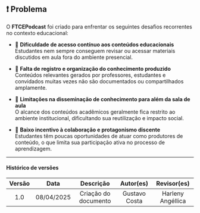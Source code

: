 ## ❗ Problema

O **FTCEPodcast** foi criado para enfrentar os seguintes desafios recorrentes no contexto educacional:

- 📌 **Dificuldade de acesso contínuo aos conteúdos educacionais**  
  Estudantes nem sempre conseguem revisar ou acessar materiais discutidos em aula fora do ambiente presencial.

- 📌 **Falta de registro e organização do conhecimento produzido**  
  Conteúdos relevantes gerados por professores, estudantes e convidados muitas vezes não são documentados ou compartilhados amplamente.

- 📌 **Limitações na disseminação de conhecimento para além da sala de aula**  
  O alcance dos conteúdos acadêmicos geralmente fica restrito ao ambiente institucional, dificultando sua reutilização e impacto social.

- 📌 **Baixo incentivo à colaboração e protagonismo discente**  
  Estudantes têm poucas oportunidades de atuar como produtores de conteúdo, o que limita sua participação ativa no processo de aprendizagem.


---

#### Histórico de versões 

| Versão |    Data    |              Descrição              |       Autor(es)       |      Revisor(es)       |
|:------:|:----------:|:-----------------------------------:|:---------------------:|:----------------------:|
| 1.0    | 08/04/2025 | Criação do documento                | Gustavo Costa         | Harleny Angéllica      |